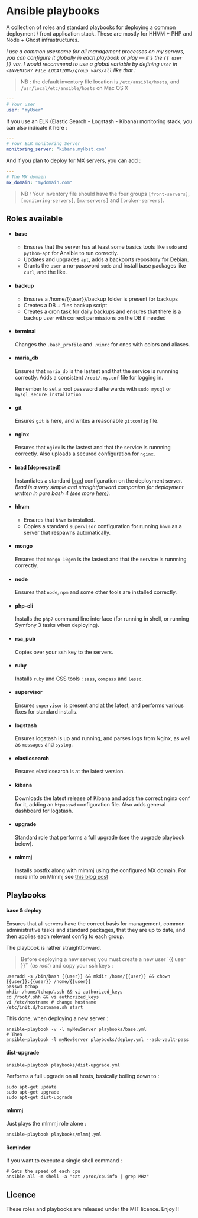 # Ansible playbooks

A collection of roles and standard playbooks for deploying a common deployment / front application stack. These are mostly for HHVM + PHP and Node + Ghost infrastructures.

_I use a common username for all management processes on my servers, you can configure it globally in each playbook or play — it's the `{{ user }}` var. I would recommend to use a global variable by defining `user` in `<INVENTORY_FILE_LOCATION>/group_vars/all` like that :_


> NB : the default inventory file location is `/etc/ansible/hosts`, and `/usr/local/etc/ansible/hosts` on Mac OS X

```yaml
---
# Your user
user: "myUser"
```

If you use an ELK (Elastic Search - Logstash - Kibana) monitoring stack, you can also indicate it here :

```yaml
---
# Your ELK monitoring Server
monitoring_server: "kibana.myHost.com"
```

And if you plan to deploy for MX servers, you can add :

```yaml
---
# The MX domain
mx_domain: "mydomain.com"
```


> NB : Your inventory file should have the four groups `[front-servers]`, `[monitoring-servers]`, `[mx-servers]` and `[broker-servers]`.


## Roles available

  - #### base

    - Ensures that the server has at least some basics tools like `sudo` and `python-apt` for Ansible to run correctly. 
    - Updates and upgrades `apt`, adds a backports repository for Debian.
    - Grants the `user` a no-password `sudo` and install base packages like `curl`, and the like.

  - #### backup

    - Ensures a /home/{{user}}/backup folder is present for backups
    - Creates a DB + files backup script
    - Creates a cron task for daily backups and ensures that there is a backup user with correct permissions on the DB if needed

  - #### terminal

    Changes the `.bash_profile` and `.vimrc` for ones with colors and aliases.

  - #### maria_db

    Ensures that `maria_db` is the lastest and that the service is runnning correctly. Adds a consistent `/root/.my.cnf` file for logging in.

    Remember to set a root password afterwards with `sudo mysql` or `mysql_secure_installation`

  - #### git

    Ensures `git` is here, and writes a reasonable `gitconfig` file.

  - #### nginx

    Ensures that `nginx` is the lastest and that the service is runnning correctly. Also uploads a secured configuration for `nginx`.

  - #### brad [deprecated] 

    Instantiates a standard [brad](https://github.com/tchapi/brad) configuration on the deployment server. _Brad is a very simple and straightforward companion for deployment written in pure bash 4 (see more [here](https://github.com/tchapi/brad))._

  - #### hhvm

    - Ensures that `hhvm` is installed.
    - Copies a standard `supervisor` configuration for running `hhvm` as a server that respawns automatically.

  - #### mongo

    Ensures that `mongo-10gen` is the lastest and that the service is runnning correctly. 

  - #### node

    Ensures that `node`, `npm` and some other tools are installed correctly. 

  - #### php-cli

    Installs the `php7` command line interface (for running in shell, or running Symfony 3 tasks when deploying).

  - #### rsa_pub

    Copies over your ssh key to the servers.

  - #### ruby

    Installs `ruby` and CSS tools : `sass`, `compass` and `lessc`.

  - #### supervisor

    Ensures `supervisor` is present and at the latest, and performs various fixes for standard installs.

  - #### logstash

    Ensures logstash is up and running, and parses logs from Nginx, as well as `messages` and `syslog`.

  - #### elasticsearch

    Ensures elasticsearch is at the latest version.

  - #### kibana

    Downloads the latest release of Kibana and adds the correct nginx conf for it, adding an `htpasswd` configuration file.
    Also adds general dashboard for logstash.

  - #### upgrade

    Standard role that performs a full upgrade (see the upgrade playbook below).

  - #### mlmmj 

    Installs postfix along with mlmmj using the configured MX domain. For more info on Mlmmj see [this blog post](http://www.foobarflies.io/a-simple-web-interface-for-mlmmj/)

## Playbooks

#### base & deploy

Ensures that all servers have the correct basis for management, common administrative tasks and standard packages, that they are up to date, and then applies each relevant config to each group.

The playbook is rather straightforward.

> Before deploying a new server, you must create a new user `{{ user }}`` (_as root_) and copy your ssh keys :

    useradd -s /bin/bash {{user}} && mkdir /home/{{user}} && chown {{user}}:{{user}} /home/{{user}}
    passwd tchap
    mkdir /home/tchap/.ssh && vi authorized_keys
    cd /root/.shh && vi authorized_keys
    vi /etc/hostname # change hostname 
    /etc/init.d/hostname.sh start

This done, when deploying a new server :

    ansible-playbook -v -l myNewServer playbooks/base.yml
    # Then
    ansible-playbook -l myNewServer playbooks/deploy.yml --ask-vault-pass

#### dist-upgrade

    ansible-playbook playbooks/dist-upgrade.yml

Performs a full upgrade on all hosts, basically boiling down to :

    sudo apt-get update
    sudo apt-get upgrade
    sudo apt-get dist-upgrade

#### mlmmj

Just plays the mlmmj role alone :

    ansible-playbook playbooks/mlmmj.yml

#### Reminder

If you want to execute a single shell command :

    # Gets the speed of each cpu 
    ansible all -m shell -a "cat /proc/cpuinfo | grep MHz"

## Licence

These roles and playbooks are released under the MIT licence. Enjoy !!
